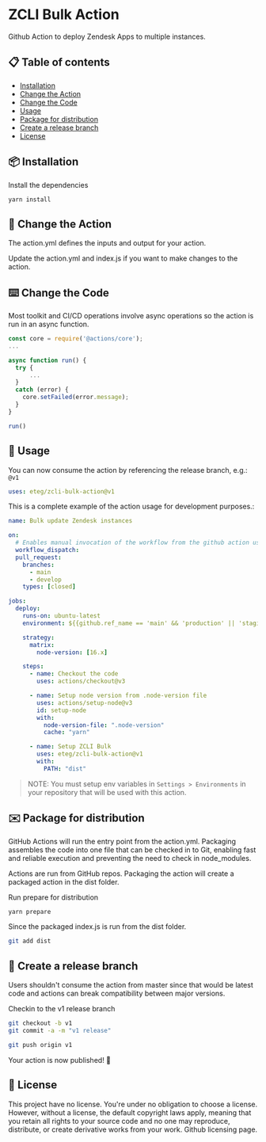 # ZCLI Bulk Action

Github Action to deploy Zendesk Apps to multiple instances.

## :clipboard: Table of contents

- [Installation](#package-installation)
- [Change the Action](#repeat-change-the-action)
- [Change the Code](#keyboard-change-the-code)
- [Usage](#rocket-usage)
- [Package for distribution](#envelope-package-for-distribution)
- [Create a release branch](#exploding_head-create-a-release-branch)
- [License](#scroll-license)

## :package: Installation

Install the dependencies

```bash
yarn install
```

## :repeat: Change the Action

The action.yml defines the inputs and output for your action.

Update the action.yml and index.js if you want to make changes to the action.

## :keyboard: Change the Code

Most toolkit and CI/CD operations involve async operations so the action is run in an async function.

```javascript
const core = require('@actions/core');
...

async function run() {
  try {
      ...
  }
  catch (error) {
    core.setFailed(error.message);
  }
}

run()
```

## :rocket: Usage

You can now consume the action by referencing the release branch, e.g.: `@v1`

```yaml
uses: eteg/zcli-bulk-action@v1
```

This is a complete example of the action usage for development purposes.:

```yaml
name: Bulk update Zendesk instances

on:
  # Enables manual invocation of the workflow from the github action user interface
  workflow_dispatch:
  pull_request:
    branches:
      - main
      - develop
    types: [closed]

jobs:
  deploy:
    runs-on: ubuntu-latest
    environment: ${{github.ref_name == 'main' && 'production' || 'staging'}}

    strategy:
      matrix:
        node-version: [16.x]

    steps:
      - name: Checkout the code
        uses: actions/checkout@v3

      - name: Setup node version from .node-version file
        uses: actions/setup-node@v3
        id: setup-node
        with:
          node-version-file: ".node-version"
          cache: "yarn"

      - name: Setup ZCLI Bulk
        uses: eteg/zcli-bulk-action@v1
        with:
          PATH: "dist"
```

> NOTE: You must setup env variables in `Settings > Environments` in your repository that will be used with this action.

## :envelope: Package for distribution

GitHub Actions will run the entry point from the action.yml. Packaging assembles the code into one file that can be checked in to Git, enabling fast and reliable execution and preventing the need to check in node_modules.

Actions are run from GitHub repos. Packaging the action will create a packaged action in the dist folder.

Run prepare for distribution

```bash
yarn prepare
```

Since the packaged index.js is run from the dist folder.

```bash
git add dist
```

## :exploding_head: Create a release branch

Users shouldn't consume the action from master since that would be latest code and actions can break compatibility between major versions.

Checkin to the v1 release branch

```bash
git checkout -b v1
git commit -a -m "v1 release"
```

```bash
git push origin v1
```

Your action is now published! :rocket:

## :scroll: License

This project have no license. You're under no obligation to choose a license. However, without a license, the default copyright laws apply, meaning that you retain all rights to your source code and no one may reproduce, distribute, or create derivative works from your work. Github licensing page.